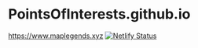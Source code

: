 # PointsOfInterests.github.io
https://www.maplegends.xyz
[![Netlify Status](https://api.netlify.com/api/v1/badges/a9a7d4d2-c686-472e-8953-92fa4035e6ba/deploy-status)](https://app.netlify.com/sites/maplegends/deploys)
